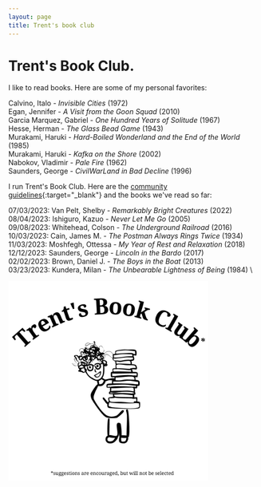 ```yaml
---
layout: page
title: Trent's book club
---
```


# Trent's Book Club.

I like to read books. Here are some of my personal favorites:

Calvino, Italo - *Invisible Cities* (1972) \
Egan, Jennifer - *A Visit from the Goon Squad* (2010) \
Garcia Marquez, Gabriel - *One Hundred Years of Solitude* (1967) \
Hesse, Herman - *The Glass Bead Game* (1943) \
Murakami, Haruki - *Hard-Boiled Wonderland and the End of the World* (1985) \
Murakami, Haruki - *Kafka on the Shore* (2002) \
Nabokov, Vladimir - *Pale Fire* (1962) \
Saunders, George - *CivilWarLand in Bad Decline* (1996)

I run Trent's Book Club. Here are the [community guidelines](https://docs.google.com/document/d/1-sjWrt8bizXn5u8OWppDBE8s5gKnXoA6tz9os0eFwsE/edit?usp=sharing){:target="_blank"} and the books we've read so far:

07/03/2023: Van Pelt, Shelby - *Remarkably Bright Creatures* (2022) \
08/04/2023: Ishiguro, Kazuo - *Never Let Me Go* (2005) \
09/08/2023: Whitehead, Colson - *The Underground Railroad* (2016) \
10/03/2023: Cain, James M. - *The Postman Always Rings Twice* (1934) \
11/03/2023: Moshfegh, Ottessa - *My Year of Rest and Relaxation* (2018) \
12/12/2023: Saunders, George - *Lincoln in the Bardo* (2017) \
02/02/2023: Brown, Daniel J. - *The Boys in the Boat* (2013) \
03/23/2023: Kundera, Milan - *The Unbearable Lightness of Being* (1984) \

<img src="/assets/tbc.png" alt="Trent's Book Club Logo" width="400"/>
